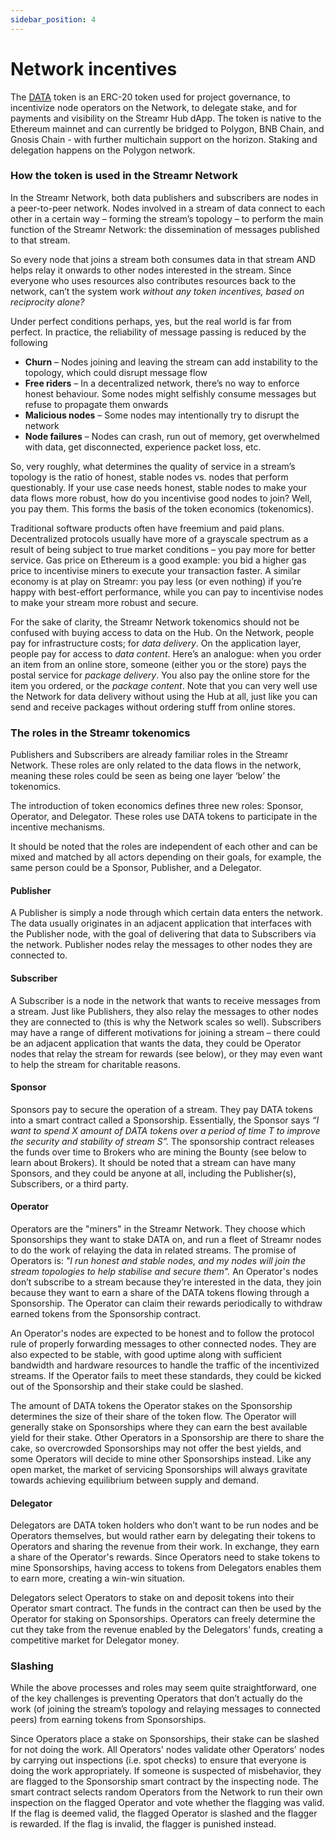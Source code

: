 ```yaml
---
sidebar_position: 4
---
```


# Network incentives
The [DATA](https://etherscan.io/address/0x8f693ca8d21b157107184d29d398a8d082b38b76) token is an ERC-20 token used for project governance, to incentivize node operators on the Network, to delegate stake, and for payments and visibility on the Streamr Hub dApp. The token is native to the Ethereum mainnet and can currently be bridged to Polygon, BNB Chain, and Gnosis Chain - with further multichain support on the horizon. Staking and delegation happens on the Polygon network.

### How the token is used in the Streamr Network
In the Streamr Network, both data publishers and subscribers are nodes in a peer-to-peer network. Nodes involved in a stream of data connect to each other in a certain way – forming the stream’s topology – to perform the main function of the Streamr Network: the dissemination of messages published to that stream.

So every node that joins a stream both consumes data in that stream AND helps relay it onwards to other nodes interested in the stream. Since everyone who uses resources also contributes resources back to the network, can’t the system work _without any token incentives, based on reciprocity alone?_

Under perfect conditions perhaps, yes, but the real world is far from perfect. In practice, the reliability of message passing is reduced by the following

-   **Churn** – Nodes joining and leaving the stream can add instability to the topology, which could disrupt message flow
-   **Free riders** – In a decentralized network, there’s no way to enforce honest behaviour. Some nodes might selfishly consume messages but refuse to propagate them onwards
-   **Malicious nodes** – Some nodes may intentionally try to disrupt the network
-   **Node failures** – Nodes can crash, run out of memory, get overwhelmed with data, get disconnected, experience packet loss, etc.

So, very roughly, what determines the quality of service in a stream’s topology is the ratio of honest, stable nodes vs. nodes that perform questionably. If your use case needs honest, stable nodes to make your data flows more robust, how do you incentivise good nodes to join? Well, you pay them. This forms the basis of the token economics (tokenomics).

Traditional software products often have freemium and paid plans. Decentralized protocols usually have more of a grayscale spectrum as a result of being subject to true market conditions – you pay more for better service. Gas price on Ethereum is a good example: you bid a higher gas price to incentivise miners to execute your transaction faster. A similar economy is at play on Streamr: you pay less (or even nothing) if you’re happy with best-effort performance, while you can pay to incentivise nodes to make your stream more robust and secure.

For the sake of clarity, the Streamr Network tokenomics should not be confused with buying access to data on the Hub. On the Network, people pay for infrastructure costs; for _data delivery_. On the application layer, people pay for access to _data content_. Here’s an analogue: when you order an item from an online store, someone (either you or the store) pays the postal service for _package delivery_. You also pay the online store for the item you ordered, or the _package content_. Note that you can very well use the Network for data delivery without using the Hub at all, just like you can send and receive packages without ordering stuff from online stores.

### The roles in the Streamr tokenomics
Publishers and Subscribers are already familiar roles in the Streamr Network. These roles are only related to the data flows in the network, meaning these roles could be seen as being one layer ‘below’ the tokenomics.

The introduction of token economics defines three new roles: Sponsor, Operator, and Delegator. These roles use DATA tokens to participate in the incentive mechanisms.

It should be noted that the roles are independent of each other and can be mixed and matched by all actors depending on their goals, for example, the same person could be a Sponsor, Publisher, and a Delegator.

<!-- TODO - re-add these images -->

<!-- <Image
    src={PublisherApp}
    alt="Publisher App"
    figCaption="A publisher app publishes a stream, and their node relays the stream"
/> -->

#### Publisher
A Publisher is simply a node through which certain data enters the network. The data usually originates in an adjacent application that interfaces with the Publisher node, with the goal of delivering that data to Subscribers via the network. Publisher nodes relay the messages to other nodes they are connected to.

#### Subscriber
A Subscriber is a node in the network that wants to receive messages from a stream. Just like Publishers, they also relay the messages to other nodes they are connected to (this is why the Network scales so well). Subscribers may have a range of different motivations for joining a stream – there could be an adjacent application that wants the data, they could be Operator nodes that relay the stream for rewards (see below), or they may even want to help the stream for charitable reasons.

<!-- <Image
    src={Pic2}
    alt=""
    figCaption="Wanting better service for the stream, a sponsor deploys and funds a Bounty in $DATA"
/> -->

#### Sponsor
Sponsors pay to secure the operation of a stream. They pay DATA tokens into a smart contract called a Sponsorship. Essentially, the Sponsor says _“I want to spend X amount of DATA tokens over a period of time T to improve the security and stability of stream S”._ The sponsorship contract releases the funds over time to Brokers who are mining the Bounty (see below to learn about Brokers). It should be noted that a stream can have many Sponsors, and they could be anyone at all, including the Publisher(s), Subscribers, or a third party.

<!-- <Image src={Pic3} alt="" figCaption="Broker nodes watching for bounties stake $DATA and join the stream overlay" /> -->

#### Operator
Operators are the "miners" in the Streamr Network. They choose which Sponsorships they want to stake DATA on, and run a fleet of Streamr nodes to do the work of relaying the data in related streams. The promise of Operators is: _"I run honest and stable nodes, and my nodes will join the stream topologies to help stabilise and secure them"._ An Operator's nodes don’t subscribe to a stream because they’re interested in the data, they join because they want to earn a share of the DATA tokens flowing through a Sponsorship. The Operator can claim their rewards periodically to withdraw earned tokens from the Sponsorship contract.

<!-- <Image src={Pic4} alt="" figCaption="After relaying the stream for an agreed period of time, nodes claim rewards" /> -->

An Operator's nodes are expected to be honest and to follow the protocol rule of properly forwarding messages to other connected nodes. They are also expected to be stable, with good uptime along with sufficient bandwidth and hardware resources to handle the traffic of the incentivized streams. If the Operator fails to meet these standards, they could be kicked out of the Sponsorship and their stake could be slashed.

The amount of DATA tokens the Operator stakes on the Sponsorship determines the size of their share of the token flow. The Operator will generally stake on Sponsorships where they can earn the best available yield for their stake. Other Operators in a Sponsorship are there to share the cake, so overcrowded Sponsorships may not offer the best yields, and some Operators will decide to mine other Sponsorships instead. Like any open market, the market of servicing Sponsorships will always gravitate towards achieving equilibrium between supply and demand.

<!-- <Image src={Pic5} alt="" figCaption="Delegators can help brokers join more streams and earn yield on their stake" /> -->

#### Delegator
Delegators are DATA token holders who don’t want to be run nodes and be Operators themselves, but would rather earn by delegating their tokens to Operators and sharing the revenue from their work. In exchange, they earn a share of the Operator's rewards. Since Operators need to stake tokens to mine Sponsorships, having access to tokens from Delegators enables them to earn more, creating a win-win situation. 

Delegators select Operators to stake on and deposit tokens into their Operator smart contract. The funds in the contract can then be used by the Operator for staking on Sponsorships. Operators can freely determine the cut they take from the revenue enabled by the Delegators' funds, creating a competitive market for Delegator money.

### Slashing
While the above processes and roles may seem quite straightforward, one of the key challenges is preventing Operators that don’t actually do the work (of joining the stream’s topology and relaying messages to connected peers) from earning tokens from Sponsorships.

Since Operators place a stake on Sponsorships, their stake can be slashed for not doing the work. All Operators' nodes validate other Operators' nodes by carrying out inspections (i.e. spot checks) to ensure that everyone is doing the work appropriately. If someone is suspected of misbehavior, they are flagged to the Sponsorship smart contract by the inspecting node. The smart contract selects random Operators from the Network to run their own inspection on the flagged Operator and vote whether the flagging was valid. If the flag is deemed valid, the flagged Operator is slashed and the flagger is rewarded. If the flag is invalid, the flagger is punished instead.
